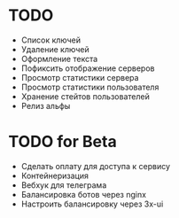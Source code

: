 # TODO

- Список ключей
- Удаление ключей
- Оформление текста
- Пофиксить отображение серверов
- Просмотр статистики сервера
- Просмотр статистики пользователя
- Хранение стейтов пользователей
- Релиз альфы

# TODO for Beta
- Сделать оплату для доступа к сервису
- Контейнеризация
- Вебхук для телеграма
- Балансировка ботов через nginx
- Настроить балансировку через 3x-ui